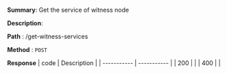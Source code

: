 **Summary**: Get the service of witness node

**Description**:

**Path** : /get-witness-services

**Method** : `POST`

**Response**
| code      | Description |
| ----------- | ----------- |
|  200   |       |
|  400   |       |

